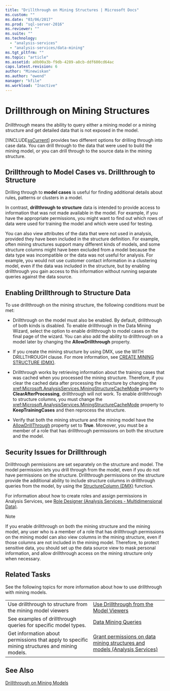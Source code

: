 ```yaml
---
title: "Drillthrough on Mining Structures | Microsoft Docs"
ms.custom: ""
ms.date: "03/06/2017"
ms.prod: "sql-server-2016"
ms.reviewer: ""
ms.suite: ""
ms.technology: 
  - "analysis-services"
  - "analysis-services/data-mining"
ms.tgt_pltfrm: ""
ms.topic: "article"
ms.assetid: a0b00a3b-f9db-4289-a8cb-ddf600cd64ac
caps.latest.revision: 6
author: "Minewiskan"
ms.author: "owend"
manager: "kfile"
ms.workload: "Inactive"
---
```

# Drillthrough on Mining Structures
  *Drillthrough* means the ability to query either a mining model or a mining structure and get detailed data that is not exposed in the model.  
  
 [!INCLUDE[ssCurrent](../../includes/sscurrent-md.md)] provides two different options for drilling through into case data. You can drill through to the data that were used to build the mining model, or you can drill through to the source data in the mining structure.  
  
## Drillthrough to Model Cases vs. Drillthrough to Structure  
 Drilling through to **model cases** is useful for finding additional details about rules, patterns or clusters in a model.  
  
 In contrast, **drillthrough to structure** data is intended to provide access to information that was not made available in the model. For example, if you have the appropriate permissions, you might want to find out which rows of data were used for training the model and which were used for testing.  
  
 You can also view attributes of the data that were not used in analysis, provided they have been included in the structure definition. For example, often mining structures support many different kinds of models, and some structure columns might have been excluded from a model because the data type was incompatible or the data was not useful for analysis. For example, you would not use customer contact information in a clustering model, even if the data was included in the structure, but by enabling drillthrough you gain access to this information without running separate queries against the data source.  
  
## Enabling Drillthrough to Structure Data  
 To use drillthrough on the mining structure, the following conditions must be met:  
  
-   Drillthrough on the model must also be enabled. By default, drillthrough of both kinds is disabled. To enable drillthrough in the Data Mining Wizard, select the option to enable drillthrough to model cases on the final page of the wizard. You can also add the ability to drillthrough on a model later by changing the **AllowDrillthrough** property.  
  
-   If you create the mining structure by using DMX, use the WITH DRILLTHROUGH clause. For more information, see [CREATE MINING STRUCTURE &#40;DMX&#41;](../../dmx/create-mining-structure-dmx.md).  
  
-   Drillthrough works by retrieving information about the training cases that was cached when you processed the mining structure. Therefore, if you clear the cached data after processing the structure by changing the <xref:Microsoft.AnalysisServices.MiningStructureCacheMode> property to **ClearAfterProcessing**, drillthrough will not work. To enable drillthrough to structure columns, you must change the <xref:Microsoft.AnalysisServices.MiningStructureCacheMode> property to **KeepTrainingCases** and then reprocess the structure.  
  
-   Verify that both the mining structure and the mining model have the [AllowDrillThrough](../../analysis-services/scripting/properties/allowdrillthrough-element-assl.md) property set to **True**. Moreover, you must be a member of a role that has drillthrough permissions on both the structure and the model.  
  
## Security Issues for Drillthrough  
 Drillthrough permissions are set separately on the structure and model. The model permission lets you drill through from the model, even if you do not have permissions on the structure. Drillthrough permissions on the structure provide the additional ability to include structure columns in drillthrough queries from the model, by using the [StructureColumn &#40;DMX&#41;](../../dmx/structurecolumn-dmx.md) function.  
  
 For information about how to create roles and assign permissions in Analysis Services, see [Role Designer &#40;Analysis Services - Multidimensional Data&#41;](http://msdn.microsoft.com/library/e8ba42db-0565-4d68-b3ab-0c63d8d07192).  
  
> [!NOTE]  
>  If you enable drillthrough on both the mining structure and the mining model, any user who is a member of a role that has drillthrough permissions on the mining model can also view columns in the mining structure, even if those columns are not included in the mining model. Therefore, to protect sensitive data, you should set up the data source view to mask personal information, and allow drillthrough access on the mining structure only when necessary.  
  
## Related Tasks  
 See the following topics for more information about how to use drillthrough with mining models.  
  
|||  
|-|-|  
|Use drillthrough to structure from the mining model viewers|[Use Drillthrough from the Model Viewers](../../analysis-services/data-mining/use-drillthrough-from-the-model-viewers.md)|  
|See examples of drillthrough queries for specific model types.|[Data Mining Queries](../../analysis-services/data-mining/data-mining-queries.md)|  
|Get information about permissions that apply to specific mining structures and mining models.|[Grant permissions on data mining structures and models &#40;Analysis Services&#41;](../../analysis-services/multidimensional-models/grant-permissions-on-data-mining-structures-and-models-analysis-services.md)|  
  
## See Also  
 [Drillthrough on Mining Models](../../analysis-services/data-mining/drillthrough-on-mining-models.md)  
  
  

